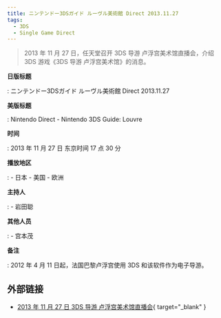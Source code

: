 ```yaml
---
title: ニンテンドー3DSガイド ルーヴル美術館 Direct 2013.11.27
tags:
  - 3DS
  - Single Game Direct
---
```


> 2013 年 11 月 27 日，任天堂召开 3DS 导游 卢浮宫美术馆直播会，介绍 3DS 游戏《3DS 导游 卢浮宫美术馆》的消息。

**日版标题**

:   ニンテンドー3DSガイド ルーヴル美術館 Direct 2013.11.27

**美版标题**

:   Nintendo Direct - Nintendo 3DS Guide: Louvre

**时间**

:   2013 年 11 月 27 日 东京时间 17 点 30 分

**播放地区**

:   - 日本
    - 美国
    - 欧洲

**主持人**

:   - 岩田聪

**其他人员**

:   - 宫本茂

**备注**

:   2012 年 4 月 11 日起，法国巴黎卢浮宫使用 3DS 和该软件作为电子导游。

## 外部链接

- [2013 年 11 月 27 日 3DS 导游 卢浮宫美术馆直播会](https://www.bilibili.com/video/BV1iQ4y1A7Nw/){ target="_blank" }
